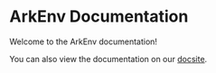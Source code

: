 # ArkEnv Documentation

Welcome to the ArkEnv documentation!

You can also view the documentation on our [docsite](https://arkenv.js.org).